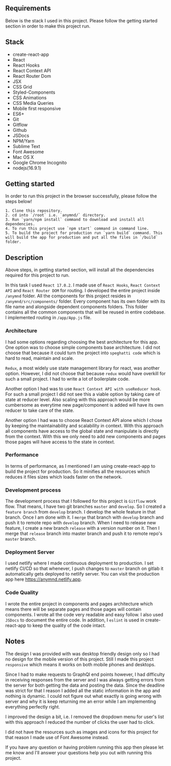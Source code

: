 ## Requirements
Below is the stack I used in this project. Please follow the getting started section in order to make this project run.

## Stack
 - create-react-app
 - React
 - React Hooks
 - React Context API
 - React Router Dom
 - JSX
 - CSS Grid
 - Styled-Components
 - CSS Animations
 - CSS Media Queries
 - Mobile first responsive
 - ES6+
 - Git
 - Gitflow
 - Github
 - JSDocs
 - NPM/Yarn
 - Sublime Text
 - Font Awesome
 - Mac OS X
 - Google Chrome Incognito
 - nodejs(16.9.1)

## Getting started
In order to run this project in the browser successfully, please follow the steps below!

    1. Clone this repository.
    2. cd into `/root` i.e. `anymnd/` directory.
    3. Run `yarn/npm install` command to download and install all dependencies.
    4. To run this project use `npm start` command in command line.
    5. To build the project for production run `yarn build` command. This will build the app for production and put all the files in `/build` folder.

## Description
Above steps, in getting started section, will install all the dependencies required for this project to run.

In this task I used `React 17.0.2`. I made use of `React Hooks`, `React Context API` and `React Router DOM` for routing. I developed the entire project inside `/anymnd` folder. All the components for this project resides in `/anymnd/src/components/` folder. Every component has its own folder with its file name and alongside dependent components folders. This folder contains all the common components that will be reused in entire codebase. I implemented routing in `/app/App.js` file.

### Architecture
I had some options regarding choosing the best architecture for this app. One option was to choose simple components base architecture. I did not choose that because it could turn the project into `speghatti code` which is hard to read, maintain and scale.

`Redux`, a most widely use state management library for react, was another option. However, I did not choose that because `redux` would have overkill for such a small project. I had to write a lot of boilerplate code.

Another option I had was to use `React Context API with useReducer hook`. For such a small project I did not see this a viable option by taking care of state at reducer level. Also scaling with this approach would be more cumbersome as everytime new page/component is added will have its own reducer to take care of the state.

Another option I had was to choose React Context API alone which I chose by keeping the maintainability and scalability in context. With this approach all components have access to the global state and manipulate is directly from the context. With this we only need to add new components and pages those pages will have access to the state in context.

### Performance
In terms of performance, as I mentioned I am using create-react-app to build the project for production. So it minifies all the resources which reduces it files sizes which loads faster on the network.

### Development process
The development process that I followed for this project is `Gitflow` work flow. That means, I have two git branches `master` and `develop`. So I created a `feature branch` from `develop` branch. I develop the whole feature in that branch. Once I am done with it. I `merge` that branch with `develop` branch and push it to remote repo with `develop` branch. When I need to release new feature, I create a new branch `release` with a version number on it. Then I merge that `release` branch into master branch and push it to remote repo's `master` branch.

### Deployment Server
I used netlify where I made continuous deployment to production. I set netlify CI/CD so that whenever, I push changes to `master` branch on gitlab it automatically gets deployed to netlify server. You can visit the production app here https://anymnd.netlify.app.

### Code Quality
I wrote the entire project in components and pages architecture which means there will be separate pages and those pages will contain components. I wrote all the code very readable and easy follow. I also used `JSDocs` to document the entire code. In addition, I `eslint` is used in create-react-app to keep the quality of the code intact.

## Notes
The design I was provided with was desktop friendly design only so I had no design for the mobile version of this project. Still I made this project `responsive` which means it works on both mobile phones and desktops.

Since I had to make requests to GraphQl end points however, I had difficulty in receiving responses from the server and I was always getting errors from the server for both getting the data and posting the data. Since the deadline was strict for that I reason I added all the static information in the app and nothing is dynamic. I could not figure out what exactly is going wrong with server and why it is keep returning me an error while I am implementing everything perfectly right.

I improved the design a bit, i.e. I removed the dropdown menu for user's list with this approach I reduced the number of clicks the user had to click.

I did not have the resources such as images and icons for this project for that reason I made use of Font Awesome instead.

If you have any question or having problem running this app then please let me know and I'll answer your questions help you out with running this project.
